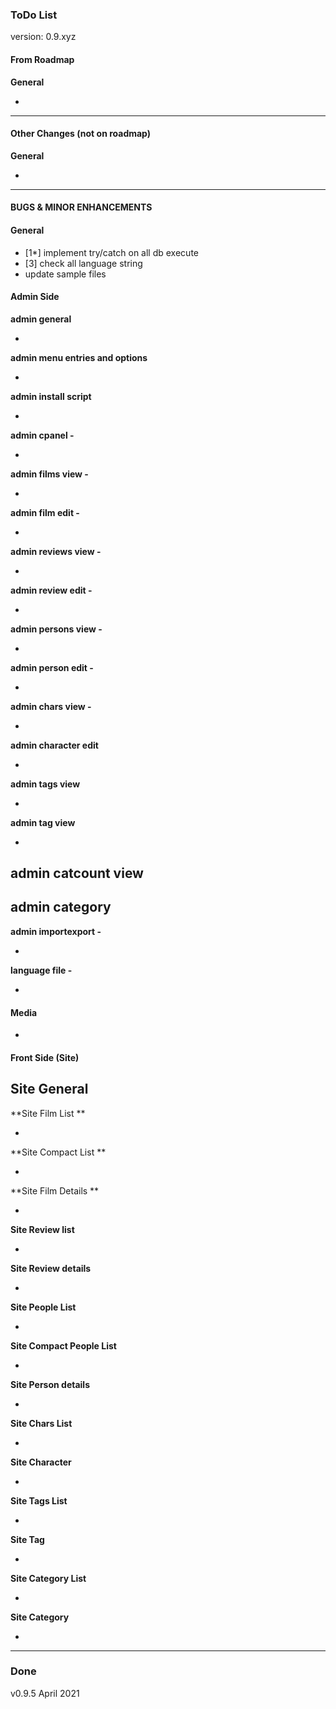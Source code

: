 ###  ToDo List

version: 0.9.xyz




#### From Roadmap

**General**

- 


-------------------------------------

#### Other Changes (not on roadmap)

**General**

 - 


-----------------------------------------------

#### BUGS & MINOR ENHANCEMENTS

#### General

- [1*] implement try/catch on all db execute
- [3] check all language string
- update sample files 

#### Admin Side

**admin general**

- 

**admin menu entries and options**

- 

**admin install script**

- 

**admin cpanel -**

- 

**admin films view -** 

- ​		

**admin film edit -** 

- ​		

**admin reviews view -** 

- ​		

**admin review edit -** 

- ​		

**admin persons view -** 

- ​		

**admin person edit -** 

- ​		

**admin chars view -** 

- ​		

**admin character edit**

- ​		

**admin tags view**

- ​		

**admin tag view**

- 

**admin catcount view**
- 

**admin category**
- 

**admin importexport -**

- ​		

**language file -** 

- ​		



#### Media

- ​		


#### Front Side (Site)

**Site General**
- 

**Site Film List **

- ​		

**Site Compact List **

- ​		

**Site Film Details ** 

- ​		

**Site Review list**

- ​		

**Site Review details**

- ​		

**Site People List**

- ​		

**Site Compact People List**

- ​		

**Site Person details**

- ​		

**Site Chars List**

- ​		

**Site Character**

- ​		

**Site Tags List**

- ​		

**Site Tag**

- ​		

**Site Category List**

- ​		

**Site Category**

- ​		



------


### Done


v0.9.5 April 2021
